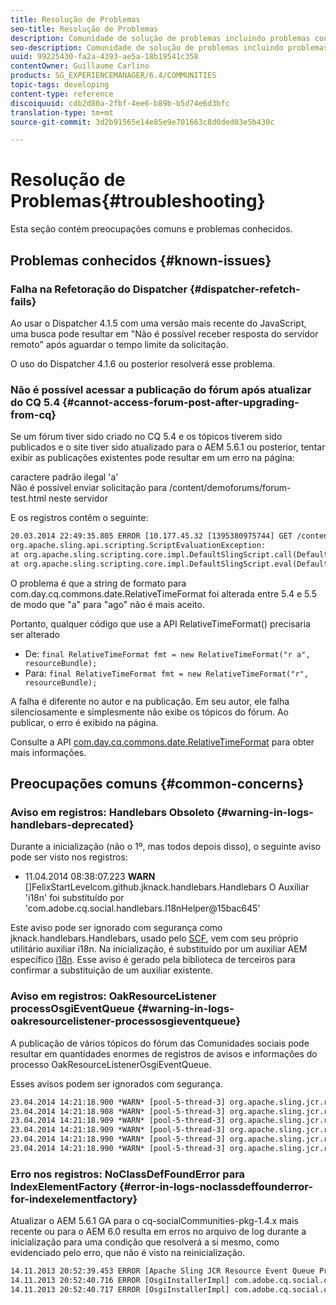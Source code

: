 ```yaml
---
title: Resolução de Problemas
seo-title: Resolução de Problemas
description: Comunidade de solução de problemas incluindo problemas conhecidos
seo-description: Comunidade de solução de problemas incluindo problemas conhecidos
uuid: 99225430-fa2a-4393-ae5a-18b19541c358
contentOwner: Guillaume Carlino
products: SG_EXPERIENCEMANAGER/6.4/COMMUNITIES
topic-tags: developing
content-type: reference
discoiquuid: cdb2d80a-2fbf-4ee6-b89b-b5d74e6d3bfc
translation-type: tm+mt
source-git-commit: 3d2b91565e14e85e9e701663c8d0ded03e5b430c

---
```



# Resolução de Problemas{#troubleshooting}

Esta seção contém preocupações comuns e problemas conhecidos.

## Problemas conhecidos {#known-issues}

### Falha na Refetoração do Dispatcher {#dispatcher-refetch-fails}

Ao usar o Dispatcher 4.1.5 com uma versão mais recente do JavaScript, uma busca pode resultar em &quot;Não é possível receber resposta do servidor remoto&quot; após aguardar o tempo limite da solicitação.

O uso do Dispatcher 4.1.6 ou posterior resolverá esse problema.

### Não é possível acessar a publicação do fórum após atualizar do CQ 5.4 {#cannot-access-forum-post-after-upgrading-from-cq}

Se um fórum tiver sido criado no CQ 5.4 e os tópicos tiverem sido publicados e o site tiver sido atualizado para o AEM 5.6.1 ou posterior, tentar exibir as publicações existentes pode resultar em um erro na página:

caractere padrão ilegal &#39;a&#39;\
Não é possível enviar solicitação para /content/demoforums/forum-test.html neste servidor

E os registros contêm o seguinte:

```xml
20.03.2014 22:49:35.805 ERROR [10.177.45.32 [1395380975744] GET /content/demoforums/forum-test.html HTTP/1.1] com.day.cq.wcm.tags.IncludeTag Error while executing script content.jsp
org.apache.sling.api.scripting.ScriptEvaluationException: 
at org.apache.sling.scripting.core.impl.DefaultSlingScript.call(DefaultSlingScript.java:388)
at org.apache.sling.scripting.core.impl.DefaultSlingScript.eval(DefaultSlingScript.java:171)
```

O problema é que a string de formato para com.day.cq.commons.date.RelativeTimeFormat foi alterada entre 5.4 e 5.5 de modo que &quot;a&quot; para &quot;ago&quot; não é mais aceito.

Portanto, qualquer código que use a API RelativeTimeFormat() precisaria ser alterado

* De: `final RelativeTimeFormat fmt = new RelativeTimeFormat("r a", resourceBundle);`
* Para: `final RelativeTimeFormat fmt = new RelativeTimeFormat("r", resourceBundle);`

A falha é diferente no autor e na publicação. Em seu autor, ele falha silenciosamente e simplesmente não exibe os tópicos do fórum. Ao publicar, o erro é exibido na página.

Consulte a API [com.day.cq.commons.date.RelativeTimeFormat](https://helpx.adobe.com/experience-manager/6-4/sites/developing/using/reference-materials/javadoc/com/day/cq/commons/date/RelativeTimeFormat.html) para obter mais informações.

## Preocupações comuns {#common-concerns}

### Aviso em registros: Handlebars Obsoleto {#warning-in-logs-handlebars-deprecated}

Durante a inicialização (não o 1º, mas todos depois disso), o seguinte aviso pode ser visto nos registros:

* 11.04.2014 08:38:07.223 **WARN** []FelixStartLevelcom.github.jknack.handlebars.Handlebars O Auxiliar &#39;i18n&#39; foi substituído por &#39;com.adobe.cq.social.handlebars.I18nHelper@15bac645&#39;

Este aviso pode ser ignorado com segurança como jknack.handlebars.Handlebars, usado pelo [SCF](scf.md#handlebarsjavascripttemplatinglanguage), vem com seu próprio utilitário auxiliar i18n. Na inicialização, é substituído por um auxiliar AEM específico [i18n](handlebars-helpers.md#i-n). Esse aviso é gerado pela biblioteca de terceiros para confirmar a substituição de um auxiliar existente.

### Aviso em registros: OakResourceListener processOsgiEventQueue {#warning-in-logs-oakresourcelistener-processosgieventqueue}

A publicação de vários tópicos do fórum das Comunidades sociais pode resultar em quantidades enormes de registros de avisos e informações do processo OakResourceListenerOsgiEventQueue.

Esses avisos podem ser ignorados com segurança.

```xml
23.04.2014 14:21:18.900 *WARN* [pool-5-thread-3] org.apache.sling.jcr.resource.internal.OakResourceListener processOsgiEventQueue: Resource at /var/search-collections/ugc-sc/_m.frq/jcr:content not found, which is not expected for an added or modified node
23.04.2014 14:21:18.908 *WARN* [pool-5-thread-3] org.apache.sling.jcr.resource.internal.OakResourceListener processOsgiEventQueue: Resource at /var/search-collections/ugc-sc/_m.prx/jcr:content not found, which is not expected for an added or modified node
23.04.2014 14:21:18.909 *WARN* [pool-5-thread-3] org.apache.sling.jcr.resource.internal.OakResourceListener processOsgiEventQueue: Resource at /var/replication/data/1f799fb4-0aeb-4660-aadb-705657f16048/67/67699ab5-9d57-4c79-a755-2727ba9e6452/jcr:content not found, which is not expected for an added or modified node
23.04.2014 14:21:18.909 *WARN* [pool-5-thread-3] org.apache.sling.jcr.resource.internal.OakResourceListener processOsgiEventQueue: Resource at /var/replication/data/1f799fb4-0aeb-4660-aadb-705657f16048/67/67699ab5-9d57-4c79-a755-2727ba9e6452/jcr:content not found, which is not expected for an added or modified node
23.04.2014 14:21:18.990 *WARN* [pool-5-thread-3] org.apache.sling.jcr.resource.internal.OakResourceListener processOsgiEventQueue: Resource at /var/replication/data/1f799fb4-0aeb-4660-aadb-705657f16048/b9/b91f1690-87e8-41d8-a78e-cd2259f837c8/jcr:content not found, which is not expected for an added or modified node
23.04.2014 14:21:18.990 *WARN* [pool-5-thread-3] org.apache.sling.jcr.resource.internal.OakResourceListener processOsgiEventQueue: Resource at /var/replication/data/1f799fb4-0aeb-4660-aadb-705657f16048/b9/b91f1690-87e8-41d8-a78e-cd2259f837c8/jcr:content not found, which is not expected for an added or modified node
```

### Erro nos registros: NoClassDefFoundError para IndexElementFactory {#error-in-logs-noclassdeffounderror-for-indexelementfactory}

Atualizar o AEM 5.6.1 GA para o cq-socialCommunities-pkg-1.4.x mais recente ou para o AEM 6.0 resulta em erros no arquivo de log durante a inicialização para uma condição que resolverá a si mesmo, como evidenciado pelo erro, que não é visto na reinicialização.

```xml
14.11.2013 20:52:39.453 ERROR [Apache Sling JCR Resource Event Queue Processor for path '/'] com.adobe.cq.social.storage.index.impl.IndexService Error occurred while processing event java.util.ConcurrentModificationException
14.11.2013 20:52:40.716 ERROR [OsgiInstallerImpl] com.adobe.cq.social.cq-social-commons [CommentListProvider] Error during instantiation of the implementation object (java.lang.NoClassDefFoundError: com/adobe/cq/social/storage/index/IndexElementFactory) java.lang.NoClassDefFoundError: com/adobe/cq/social/storage/index/IndexElementFactory
14.11.2013 20:52:40.717 ERROR [OsgiInstallerImpl] com.adobe.cq.social.cq-social-commons [CommentListProvider] Failed creating the component instance; see log for reason
```

